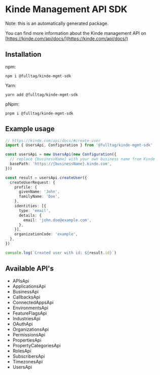 # Kinde Management API SDK

Note: this is an automatically generated package.

You can find more information about the Kinde management API on [https://kinde.com/api/docs/](https://kinde.com/api/docs/)

## Installation
npm:
```shell
npm i @fulltag/kinde-mgmt-sdk
```
Yarn:
```shell
yarn add @fulltag/kinde-mgmt-sdk
```
pNpm:
```shell
pnpm i @fulltag/kinde-mgmt-sdk
```


## Example usage
```typescript
// https://kinde.com/api/docs/#create-user
import { UsersApi, Configuration } from '@fulltag/kinde-mgmt-sdk'

const usersApi = new UsersApi(new Configuration({
  // replace {businessName} with your own business name from Kinde
  basePath: 'https://{businessName}.kinde.com',
}))

const result = usersApi.createUser({
  createUserRequest: {
    profile: {
      givenName: 'John',
      familyName: 'Doe',
    },
    identities: [{
      type: 'email',
      details: {
        email: 'john.doe@example.com',
      },
    }],
    organizationCode: 'example',
  },
})

console.log(`Created user with id: ${result.id}`)
```

## Available API's
- APIsApi
- ApplicationsApi
- BusinessApi
- CallbacksApi
- ConnectedAppsApi
- EnvironmentsApi
- FeatureFlagsApi
- IndustriesApi
- OAuthApi
- OrganizationsApi
- PermissionsApi
- PropertiesApi
- PropertyCategoriesApi
- RolesApi
- SubscribersApi
- TimezonesApi
- UsersApi
